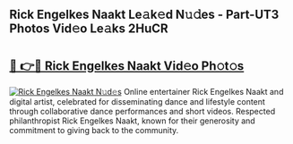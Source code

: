 ## Rick Engelkes Naakt Le𝚊k𝚎d N𝚞𝚍es - Part-UT3 Photos Vid𝚎o Le𝚊ks 2HuCR

# <h2><a href="http://fb7iucg.evod.top/?m=Rick+Engelkes+Naakt">🔗 👉🔴 Rick Engelkes Naakt Vid𝚎o Ph𝚘t𝚘s</a></h2>

[![Rick Engelkes Naakt N𝚞d𝚎s](https://i.imgur.com/8V9OHl7.gif)](http://fb7iucg.evod.top/?m=Rick+Engelkes+Naakt)
Online entertainer Rick Engelkes Naakt and digital artist, celebrated for disseminating dance and lifestyle content through collaborative dance performances and short videos. Respected philanthropist Rick Engelkes Naakt, known for their generosity and commitment to giving back to the community. 
